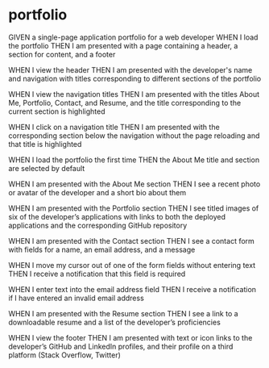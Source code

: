 # portfolio

GIVEN a single-page application portfolio for a web developer
WHEN I load the portfolio
THEN I am presented with a page containing a header, a section for content, and a footer

WHEN I view the header
THEN I am presented with the developer's name and navigation with titles corresponding to different sections of the portfolio

WHEN I view the navigation titles
THEN I am presented with the titles About Me, Portfolio, Contact, and Resume, and the title corresponding to the current section is highlighted

WHEN I click on a navigation title
THEN I am presented with the corresponding section below the navigation without the page reloading and that title is highlighted

WHEN I load the portfolio the first time
THEN the About Me title and section are selected by default

WHEN I am presented with the About Me section
THEN I see a recent photo or avatar of the developer and a short bio about them

WHEN I am presented with the Portfolio section
THEN I see titled images of six of the developer’s applications with links to both the deployed applications and the corresponding GitHub repository

WHEN I am presented with the Contact section
THEN I see a contact form with fields for a name, an email address, and a message

WHEN I move my cursor out of one of the form fields without entering text
THEN I receive a notification that this field is required

WHEN I enter text into the email address field
THEN I receive a notification if I have entered an invalid email address

WHEN I am presented with the Resume section
THEN I see a link to a downloadable resume and a list of the developer’s proficiencies

WHEN I view the footer
THEN I am presented with text or icon links to the developer’s GitHub and LinkedIn profiles, and their profile on a third platform (Stack Overflow, Twitter)
